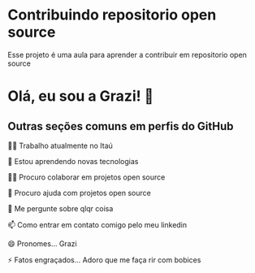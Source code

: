 # Contribuindo repositorio open source

Esse projeto é uma aula para aprender a contribuir em repositorio open source

# Olá, eu sou a Grazi! 👋


## Outras seções comuns em perfis do GitHub
👩‍💻 Trabalho atualmente no Itaú

🧠 Estou aprendendo novas tecnologias

👯‍♀️ Procuro colaborar em projetos open source

🤔 Procuro ajuda com projetos open source

💬 Me pergunte sobre qlqr coisa

📫 Como entrar em contato comigo pelo meu linkedin

😄 Pronomes... Grazi

⚡️ Fatos engraçados... Adoro que me faça rir com bobices